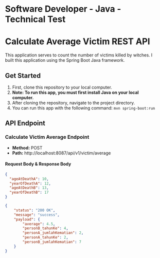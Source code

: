 # Software Developer - Java - Technical Test
# Calculate Average Victim REST API

This application serves to count the number of victims killed by witches. I built this application using the Spring Boot Java framework.

## Get Started 
1. First, clone this repository to your local computer.
2. **Note: To run this app, you must first install Java on your local computer.**
3. After cloning the repository, navigate to the project directory.
4. You can run this app with the following command: `mvn spring-boot:run`

## API Endpoint

### Calculate Victim Average Endpoint
- **Method:** POST 
- **Path:** http://localhost:8087/api/v1/victim/average

#### Request Body & Response Body
```json
{
  "ageAtDeathA": 10,
  "yearOfDeathA": 12,
  "ageAtDeathB": 13,
  "yearOfDeathB": 17
}

{
	"status": "200 OK",
	"message": "success",
	"payload": {
		"average": 4.5,
		"personB_tahunKe": 4,
		"personA_jumlahKematian": 2,
		"personA_tahunKe": 2,
		"personB_jumlahKematian": 7
	}
}
